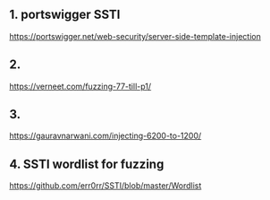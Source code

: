 ## 1. portswigger SSTI
https://portswigger.net/web-security/server-side-template-injection

## 2. 
https://verneet.com/fuzzing-77-till-p1/

## 3.
https://gauravnarwani.com/injecting-6200-to-1200/


## 4. SSTI wordlist for fuzzing
https://github.com/err0rr/SSTI/blob/master/Wordlist
